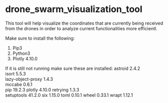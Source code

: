 # drone_swarm_visualization_tool
This tool will help visualize the coordinates that are currently being received from the drones in order to analyze current functionalities more efficientl.

Make sure to install the following:
1) Pip3
2) Python3
3) Plotly 4.10.0 

If it is still not running make sure these are installed: 
  astroid           2.4.2  
  isort             5.5.3  
  lazy-object-proxy 1.4.3  
  mccabe            0.6.1  
  pip               19.2.3 
  plotly            4.10.0 
  retrying          1.3.3  
  setuptools        41.2.0 
  six               1.15.0 
  toml              0.10.1 
  wheel             0.33.1 
  wrapt             1.12.1 
